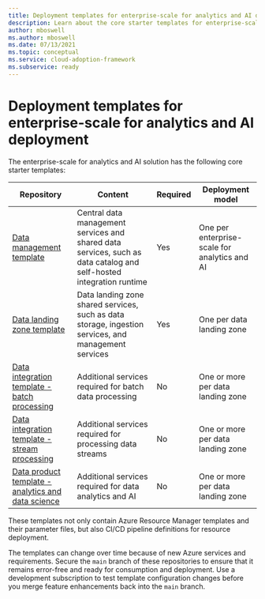 ```yaml
---
title: Deployment templates for enterprise-scale for analytics and AI deployment
description: Learn about the core starter templates for enterprise-scale for analytics and AI deployment.
author: mboswell
ms.author: mboswell
ms.date: 07/13/2021
ms.topic: conceptual
ms.service: cloud-adoption-framework
ms.subservice: ready
---
```


# Deployment templates for enterprise-scale for analytics and AI deployment

The enterprise-scale for analytics and AI solution has the following core starter templates:

|Repository|Content|Required|Deployment model|
|-|-|-|-|
|[Data management template](https://github.com/Azure/data-management-zone)| Central data management services and shared data services, such as data catalog and self-hosted integration runtime | Yes | One per enterprise-scale for analytics and AI |
|[Data landing zone template](https://github.com/Azure/data-landing-zone)| Data landing zone shared services, such as data storage, ingestion services, and management services | Yes | One per data landing zone |
|[Data integration template - batch processing](https://github.com/Azure/data-integration-batch) | Additional services required for batch data processing | No | One or more per data landing zone |
|[Data integration template - stream processing](https://github.com/Azure/data-integration-streaming) | Additional services required for processing data streams | No | One or more per data landing zone |
|[Data product template - analytics and data science](https://github.com/Azure/data-product-analytics)| Additional services required for data analytics and AI| No | One or more per data landing zone |

These templates not only contain Azure Resource Manager templates and their parameter files, but also CI/CD pipeline definitions for resource deployment.

The templates can change over time because of new Azure services and requirements. Secure the `main` branch of these repositories to ensure that it remains error-free and ready for consumption and deployment. Use a development subscription to test template configuration changes before you merge feature enhancements back into the `main` branch.

